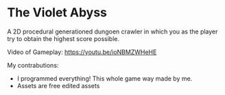 # The Violet Abyss

A 2D procedural generationed dungoen crawler in which you as the player try to obtain the highest score possible.

Video of Gameplay: https://youtu.be/ioNBMZWHeHE

My contrabutions:
- I programmed everything! This whole game way made by me.
- Assets are free edited assets


